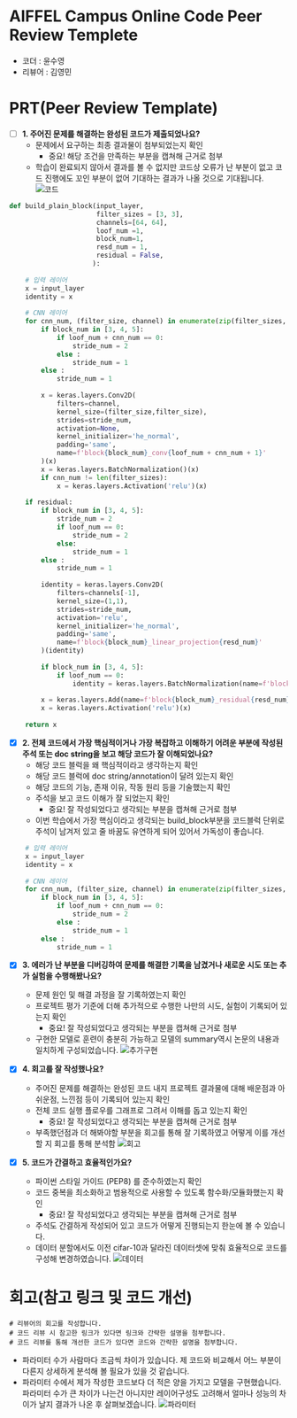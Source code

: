 # AIFFEL Campus Online Code Peer Review Templete
- 코더 : 윤수영
- 리뷰어 : 김영민


# PRT(Peer Review Template)
- [ ]  **1. 주어진 문제를 해결하는 완성된 코드가 제출되었나요?**
    - 문제에서 요구하는 최종 결과물이 첨부되었는지 확인
        - 중요! 해당 조건을 만족하는 부분을 캡쳐해 근거로 첨부
    - 학습이 완료되지 않아서 결과를 볼 수 없지만 코드상 오류가 난 부분이 없고 코드 진행에도 꼬인 부분이 없어 기대하는 결과가 나올 것으로 기대됩니다.
        ![코드](https://github.com/user-attachments/assets/c20aa66b-3885-4d08-bfd9-7246a59f59bc)
```python
def build_plain_block(input_layer,
                      filter_sizes = [3, 3],
                      channels=[64, 64],
                      loof_num =1,
                      block_num=1,
                      resd_num = 1,
                      residual = False,
                     ):
    
    # 입력 레이어
    x = input_layer
    identity = x
    
    # CNN 레이어
    for cnn_num, (filter_size, channel) in enumerate(zip(filter_sizes, channels)):
        if block_num in [3, 4, 5]:
            if loof_num + cnn_num == 0:
                stride_num = 2
            else :
                stride_num = 1
        else :
            stride_num = 1
            
        x = keras.layers.Conv2D(
            filters=channel,
            kernel_size=(filter_size,filter_size),
            strides=stride_num,
            activation=None,
            kernel_initializer='he_normal',
            padding='same',
            name=f'block{block_num}_conv{loof_num + cnn_num + 1}'
        )(x)
        x = keras.layers.BatchNormalization()(x)
        if cnn_num != len(filter_sizes):
            x = keras.layers.Activation('relu')(x)
        
    if residual:
        if block_num in [3, 4, 5]:
            stride_num = 2
            if loof_num == 0:
                stride_num = 2
            else:
                stride_num = 1
        else :
            stride_num = 1
            
        identity = keras.layers.Conv2D(
            filters=channels[-1],
            kernel_size=(1,1),
            strides=stride_num,
            activation='relu',
            kernel_initializer='he_normal',
            padding='same',
            name=f'block{block_num}_linear_projection{resd_num}'
        )(identity)
        
        if block_num in [3, 4, 5]:
            if loof_num == 0:
                identity = keras.layers.BatchNormalization(name=f'block{block_num}_barch_shout{resd_num}')(identity)
        
        x = keras.layers.Add(name=f'block{block_num}_residual{resd_num}')([x,identity])
        x = keras.layers.Activation('relu')(x)
    
    return x
```
    
- [x]  **2. 전체 코드에서 가장 핵심적이거나 가장 복잡하고 이해하기 어려운 부분에 작성된 
주석 또는 doc string을 보고 해당 코드가 잘 이해되었나요?**
    - 해당 코드 블럭을 왜 핵심적이라고 생각하는지 확인
    - 해당 코드 블럭에 doc string/annotation이 달려 있는지 확인
    - 해당 코드의 기능, 존재 이유, 작동 원리 등을 기술했는지 확인
    - 주석을 보고 코드 이해가 잘 되었는지 확인
        - 중요! 잘 작성되었다고 생각되는 부분을 캡쳐해 근거로 첨부
    - 이번 학습에서 가장 핵심이라고 생각되는 build_block부분을 코드블럭 단위로 주석이 남겨저 있고 줄 바꿈도 유연하게 되어 있어서 가독성이 좋습니다.
```python
    # 입력 레이어
    x = input_layer
    identity = x
    
    # CNN 레이어
    for cnn_num, (filter_size, channel) in enumerate(zip(filter_sizes, channels)):
        if block_num in [3, 4, 5]:
            if loof_num + cnn_num == 0:
                stride_num = 2
            else :
                stride_num = 1
        else :
            stride_num = 1
```
        
- [x]  **3. 에러가 난 부분을 디버깅하여 문제를 해결한 기록을 남겼거나
새로운 시도 또는 추가 실험을 수행해봤나요?**
    - 문제 원인 및 해결 과정을 잘 기록하였는지 확인
    - 프로젝트 평가 기준에 더해 추가적으로 수행한 나만의 시도, 
    실험이 기록되어 있는지 확인
        - 중요! 잘 작성되었다고 생각되는 부분을 캡쳐해 근거로 첨부
    - 구현한 모델로 훈련이 충분히 가능하고 모델의 summary역시 논문의 내용과 일치하게 구성되었습니다.
    ![추가구현](https://github.com/user-attachments/assets/6e403feb-32bf-45ab-aa5d-a30f921e5144)
        
- [x]  **4. 회고를 잘 작성했나요?**
    - 주어진 문제를 해결하는 완성된 코드 내지 프로젝트 결과물에 대해
    배운점과 아쉬운점, 느낀점 등이 기록되어 있는지 확인
    - 전체 코드 실행 플로우를 그래프로 그려서 이해를 돕고 있는지 확인
        - 중요! 잘 작성되었다고 생각되는 부분을 캡쳐해 근거로 첨부
    - 부족했던점과 더 해봐야할 부분을 회고를 통해 잘 기록하였고 어떻게 이를 개선할 지 회고를 통해 분석함
    ![회고](https://github.com/user-attachments/assets/91c84862-c093-4640-829c-8bc64498a4a6)
        
- [x]  **5. 코드가 간결하고 효율적인가요?**
    - 파이썬 스타일 가이드 (PEP8) 를 준수하였는지 확인
    - 코드 중복을 최소화하고 범용적으로 사용할 수 있도록 함수화/모듈화했는지 확인
        - 중요! 잘 작성되었다고 생각되는 부분을 캡쳐해 근거로 첨부
    - 주석도 간결하게 작성되어 있고 코드가 어떻게 진행되는지 한눈에 볼 수 있습니다.
    - 데이터 분할에서도 이전 cifar-10과 달라진 데이터셋에 맞춰 효율적으로 코드를 구성해 변경하였습니다.
    ![데이터](https://github.com/user-attachments/assets/5080a0f0-cd2f-4be1-ba3d-f86e66086ff3)


# 회고(참고 링크 및 코드 개선)
```
# 리뷰어의 회고를 작성합니다.
# 코드 리뷰 시 참고한 링크가 있다면 링크와 간략한 설명을 첨부합니다.
# 코드 리뷰를 통해 개선한 코드가 있다면 코드와 간략한 설명을 첨부합니다.
```
- 파라미터 수가 사람마다 조금씩 차이가 있습니다. 제 코드와 비교해서 어느 부분이 다른지 상세하게 분석해 볼 필요가 있을 것 같습니다.
- 파라미터 수에서 제가 작성한 코드보다 더 적은 양을 가지고 모델을 구현했습니다. 파라미터 수가 큰 차이가 나는건 아니지만 레이어구성도 고려해서 얼마나 성능의 차이가 날지 결과가 나온 후 살펴보겠습니다.
![파라미터](https://github.com/user-attachments/assets/bdc02f19-d6b1-424b-9e0a-1e06eff8497e)